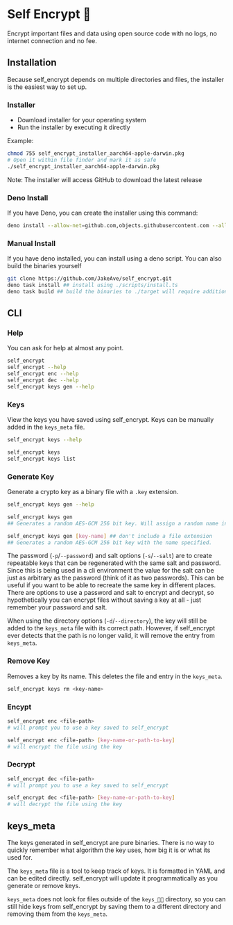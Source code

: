# Self Encrypt 🔐

Encrypt important files and data using open source code with no logs, no
internet connection and no fee.

## Installation

Because self_encrypt depends on multiple directories and files, the installer is
the easiest way to set up.

### Installer

- Download installer for your operating system
- Run the installer by executing it directly

Example:

```bash
chmod 755 self_encrypt_installer_aarch64-apple-darwin.pkg
# Open it within file finder and mark it as safe
./self_encrypt_installer_aarch64-apple-darwin.pkg
```

Note: The installer will access GitHub to download the latest release

### Deno Install

If you have Deno, you can create the installer using this command:

```bash
deno install --allow-net=github.com,objects.githubusercontent.com --allow-env --allow-read --allow-write -n self_encrypt_installer_aarch64-apple-darwin https://raw.githubusercontent.com/JakeAve/self_encrypt/main/scripts/install.ts
```

### Manual Install

If you have deno installed, you can install using a deno script. You can also
build the binaries yourself

```bash
git clone https://github.com/JakeAve/self_encrypt.git
deno task install ## install using ./scripts/install.ts
deno task build ## build the binaries to ./target will require additional setup
```

## CLI

### Help

You can ask for help at almost any point.

```bash
self_encrypt
self_encrypt --help
self_encrypt enc --help
self_encrypt dec --help
self_encrypt keys gen --help
```

### Keys

View the keys you have saved using self_encrypt. Keys can be manually added in
the `keys_meta` file.

```bash
self_encrypt keys --help

self_encrypt keys
self_encrypt keys list
```

### Generate Key

Generate a crypto key as a binary file with a `.key` extension.

```bash
self_encrypt keys gen --help

self_encrypt keys gen
## Generates a random AES-GCM 256 bit key. Will assign a random name in the keys_meta file.

self_encrypt keys gen [key-name] ## don't include a file extension
## Generates a random AES-GCM 256 bit key with the name specified.
```

The password (`-p`/`--password`) and salt options (`-s`/`--salt`) are to create
repeatable keys that can be regenerated with the same salt and password. Since
this is being used in a cli environment the value for the salt can be just as
arbitrary as the password (think of it as two passwords). This can be useful if
you want to be able to recreate the same key in different places. There are
options to use a password and salt to encrypt and decrypt, so hypothetically you
can encrypt files without saving a key at all - just remember your password and
salt.

When using the directory options (`-d`/`--directory`), the key will still be
added to the `keys_meta` file with its correct path. However, if self_encrypt
ever detects that the path is no longer valid, it will remove the entry from
`keys_meta`.

### Remove Key

Removes a key by its name. This deletes the file and entry in the `keys_meta`.

```bash
self_encrypt keys rm <key-name>
```

### Encypt

```bash
self_encrypt enc <file-path>
# will prompt you to use a key saved to self_encrypt

self_encrypt enc <file-path> [key-name-or-path-to-key]
# will encrypt the file using the key
```

### Decrypt

```bash
self_encrypt dec <file-path>
# will prompt you to use a key saved to self_encrypt

self_encrypt dec <file-path> [key-name-or-path-to-key]
# will decrypt the file using the key
```

## keys_meta

The keys generated in self_encrypt are pure binaries. There is no way to quickly
remember what algorithm the key uses, how big it is or what its used for.

The `keys_meta` file is a tool to keep track of keys. It is formatted in YAML
and can be edited directly. self_encrypt will update it programmatically as you
generate or remove keys.

`keys_meta` does not look for files outside of the `keys_🔑🔑` directory, so you
can still hide keys from self_encrypt by saving them to a different directory
and removing them from the `keys_meta`.
